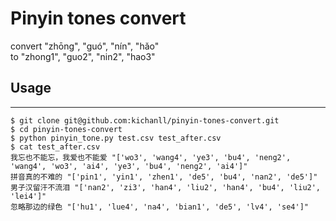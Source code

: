# Pinyin tones convert

convert "zhōng", "guó", "nín", "hǎo"  
to "zhong1", "guo2", "nin2", "hao3"

## Usage
---

```shell
$ git clone git@github.com:kichanll/pinyin-tones-convert.git
$ cd pinyin-tones-convert
$ python pinyin_tone.py test.csv test_after.csv
$ cat test_after.csv
我忘也不能忘，我爱也不能爱 "['wo3', 'wang4', 'ye3', 'bu4', 'neng2', 'wang4', 'wo3', 'ai4', 'ye3', 'bu4', 'neng2', 'ai4']"
拼音真的不难的 "['pin1', 'yin1', 'zhen1', 'de5', 'bu4', 'nan2', 'de5']"
男子汉留汗不流泪 "['nan2', 'zi3', 'han4', 'liu2', 'han4', 'bu4', 'liu2', 'lei4']"
忽略那边的绿色 "['hu1', 'lue4', 'na4', 'bian1', 'de5', 'lv4', 'se4']"
```